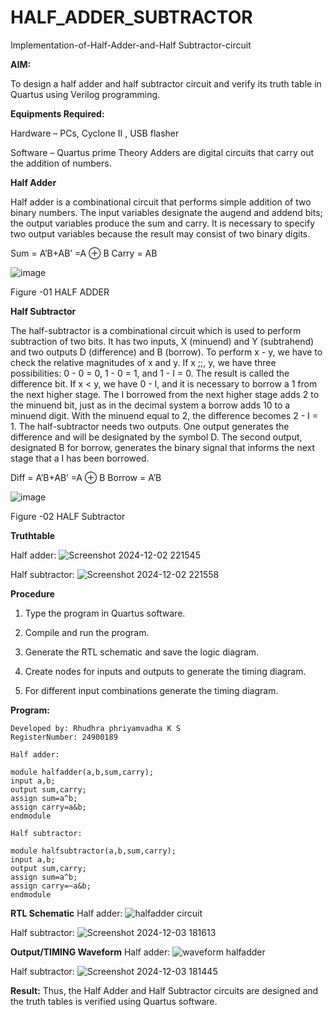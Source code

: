 # HALF_ADDER_SUBTRACTOR

Implementation-of-Half-Adder-and-Half Subtractor-circuit

**AIM:**

To design a half adder and half subtractor circuit and verify its truth table in Quartus using Verilog programming.

**Equipments Required:**

Hardware – PCs, Cyclone II , USB flasher 

Software – Quartus prime Theory Adders are digital circuits that carry out the addition of numbers.

**Half Adder**

Half adder is a combinational circuit that performs simple addition of two binary numbers. The input variables designate the augend and addend bits; the output variables produce the sum and carry. It is necessary to specify two output variables because the result may consist of two binary digits.

Sum = A’B+AB’ =A ⊕ B Carry = AB

![image](https://github.com/naavaneetha/HALF_ADDER_SUBTRACTOR/assets/154305477/bd4a0b2c-cdbc-4184-ab08-81578f121e1f)

Figure -01 HALF ADDER

**Half Subtractor**

The half-subtractor is a combinational circuit which is used to perform subtraction of two bits. It has two inputs, X (minuend) and Y (subtrahend) and two outputs D (difference) and B (borrow). To perform x - y, we have to check the relative magnitudes of x and y. If x ;;, y, we have three possibilities: 0 - 0 = 0, 1 - 0 = 1, and 1 - I = 0. The result is called the difference bit. If x < y, we have 0 - I, and it is necessary to borrow a 1 from the next higher stage. The I borrowed from the next higher stage adds 2 to the minuend bit, just as in the decimal system a borrow adds 10 to a minuend digit. With the minuend equal to 2, the difference becomes 2 - I = 1. The half-subtractor needs two outputs. One output generates the difference and will be designated by the symbol D. The second output, designated B for borrow, generates the binary signal that informs the next stage that a I has been borrowed. 

Diff = A’B+AB’ =A ⊕ B
Borrow = A’B

 ![image](https://github.com/naavaneetha/HALF_ADDER_SUBTRACTOR/assets/154305477/d76b099c-513f-4e7c-843a-e2fd028a531a)

Figure -02 HALF Subtractor

**Truthtable**

Half adder:
![Screenshot 2024-12-02 221545](https://github.com/user-attachments/assets/37372018-efad-4dd7-a437-927bfee50cdb)

Half subtractor:
![Screenshot 2024-12-02 221558](https://github.com/user-attachments/assets/82e07c7a-6002-4bd7-b470-1a6ede2ee3a3)

**Procedure**

1.	Type the program in Quartus software.

2.	Compile and run the program.

3.	Generate the RTL schematic and save the logic diagram.

4.	Create nodes for inputs and outputs to generate the timing diagram.

5.	For different input combinations generate the timing diagram.


**Program:**
```
Developed by: Rhudhra phriyamvadha K S
RegisterNumber: 24900189
```
```
Half adder:

module halfadder(a,b,sum,carry);
input a,b;
output sum,carry;
assign sum=a^b;
assign carry=a&b;
endmodule
```
```
Half subtractor:

module halfsubtractor(a,b,sum,carry);
input a,b;
output sum,carry;
assign sum=a^b;
assign carry=~a&b;
endmodule
```
**RTL Schematic**
Half adder:
![halfadder circuit](https://github.com/user-attachments/assets/1d7066c8-e6bc-4e8f-b16b-044e012b954e)

Half subtractor:
![Screenshot 2024-12-03 181613](https://github.com/user-attachments/assets/18dcede4-a284-41c8-88ce-f1614e429d88)


**Output/TIMING Waveform**
Half adder:
![waveform halfadder](https://github.com/user-attachments/assets/b772117e-589b-4842-b9b3-2abe5951258e)

Half subtractor:
![Screenshot 2024-12-03 181445](https://github.com/user-attachments/assets/71921952-f77b-465f-91fe-a12508232fd1)

**Result:**
Thus, the Half Adder and Half Subtractor circuits are designed and the truth tables is verified using
 Quartus software.
